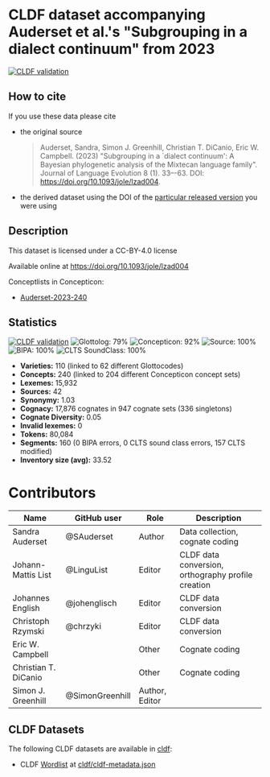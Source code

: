 # CLDF dataset accompanying Auderset et al.'s "Subgrouping in a dialect continuum" from 2023

[![CLDF validation](https://github.com/lexibank/mixtecansubgrouping/workflows/CLDF-validation/badge.svg)](https://github.com/lexibank/mixtecansubgrouping/actions?query=workflow%3ACLDF-validation)

## How to cite

If you use these data please cite
- the original source
  > Auderset, Sandra, Simon J. Greenhill, Christian T. DiCanio, Eric W. Campbell. (2023) "Subgrouping in a `dialect continuum': A Bayesian phylogenetic analysis of the Mixtecan language family". Journal of Language Evolution 8 (1). 33–-63. DOI: https://doi.org/10.1093/jole/lzad004.
- the derived dataset using the DOI of the [particular released version](../../releases/) you were using

## Description


This dataset is licensed under a CC-BY-4.0 license

Available online at https://doi.org/10.1093/jole/lzad004


Conceptlists in Concepticon:
- [Auderset-2023-240](https://concepticon.clld.org/contributions/Auderset-2023-240)
## Statistics


[![CLDF validation](https://github.com/lexibank/mixtecansubgrouping/workflows/CLDF-validation/badge.svg)](https://github.com/lexibank/mixtecansubgrouping/actions?query=workflow%3ACLDF-validation)
![Glottolog: 79%](https://img.shields.io/badge/Glottolog-79%25-yellow.svg "Glottolog: 79%")
![Concepticon: 92%](https://img.shields.io/badge/Concepticon-92%25-green.svg "Concepticon: 92%")
![Source: 100%](https://img.shields.io/badge/Source-100%25-brightgreen.svg "Source: 100%")
![BIPA: 100%](https://img.shields.io/badge/BIPA-100%25-brightgreen.svg "BIPA: 100%")
![CLTS SoundClass: 100%](https://img.shields.io/badge/CLTS%20SoundClass-100%25-brightgreen.svg "CLTS SoundClass: 100%")

- **Varieties:** 110 (linked to 62 different Glottocodes)
- **Concepts:** 240 (linked to 204 different Concepticon concept sets)
- **Lexemes:** 15,932
- **Sources:** 42
- **Synonymy:** 1.03
- **Cognacy:** 17,876 cognates in 947 cognate sets (336 singletons)
- **Cognate Diversity:** 0.05
- **Invalid lexemes:** 0
- **Tokens:** 80,084
- **Segments:** 160 (0 BIPA errors, 0 CLTS sound class errors, 157 CLTS modified)
- **Inventory size (avg):** 33.52

# Contributors

Name | GitHub user     | Role           | Description 
--- |-----------------|----------------| ---
Sandra Auderset | @SAuderset      | Author         | Data collection, cognate coding
Johann-Mattis List | @LinguList      | Editor         | CLDF data conversion, orthography profile creation
Johannes English | @johenglisch    | Editor         | CLDF data conversion
Christoph Rzymski | @chrzyki        | Editor         | CLDF data conversion
Eric W. Campbell |                 | Other          | Cognate coding
Christian T. DiCanio |                 | Other          | Cognate coding
Simon J. Greenhill | @SimonGreenhill | Author, Editor | 




## CLDF Datasets

The following CLDF datasets are available in [cldf](cldf):

- CLDF [Wordlist](https://github.com/cldf/cldf/tree/master/modules/Wordlist) at [cldf/cldf-metadata.json](cldf/cldf-metadata.json)
